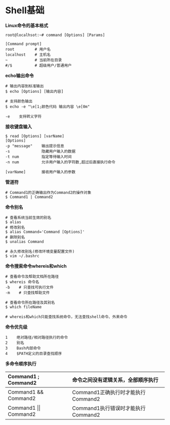 # Shell基础

**Linux命令的基本格式**

```
root@localhsot:~# command [Options] [Params]

[Command prompt]
root         # 用户名
localhost    # 主机名
~            # 当前所在目录
#/$          # 超级用户/普通用户
```

**echo输出命令**

```
# 输出内容到标准输出
$ echo [Options] [输出内容]

# 支持颜色输出
$ echo -e "\e[1;颜色代码 输出内容 \e[0m"

-e    支持转义字符
```

**接收键盘输入**

```
$ read [Options] [varName]
[Options]
-p "message"    输出提示信息
-s              隐藏用户输入的数据
-t num          指定等待输入时间
-n num          允许用户输入的字符数,超过后直接执行命令

[varName]       接收用户输入的参数
```

**管道符**

```
# Command1的正确输出作为Command2的操作对象
$ Command1 | Command2
```

**命令别名**

```
# 查看系统当前生效的别名
$ alias
# 修改别名
$ alias Command='Command [Options]'
# 删除别名
$ unalias Command

# 永久修改别名(修改环境变量配置文件)
$ vim ~/.bashrc
```

**命令搜索命令whereis和which**

```
# 查看命令及帮助文档所在路径
$ whereis 命令名
-b    # 只查找可执行文件
-m    # 只查找帮助文件

# 查看命令所在路径及其别名
$ which fileName

# whereis和which只能查找系统命令，无法查找shell命令、外来命令
```

**命令优先级**

```
1    绝对路径/相对路径执行的命令
2    别名
3    Bash内部命令
4    $PATH定义的目录查找顺序
```

**多命令顺序执行**

| **Command1**  ;    **Command2** | 命令之间没有逻辑关系，全部顺序执行 |
| :--- | :--- |
| Command1 && Command2 | Command1正确执行时才能执行Command2 |
| Command1 \|\|    Command2 | Command1执行错误时才能执行Command2 |
